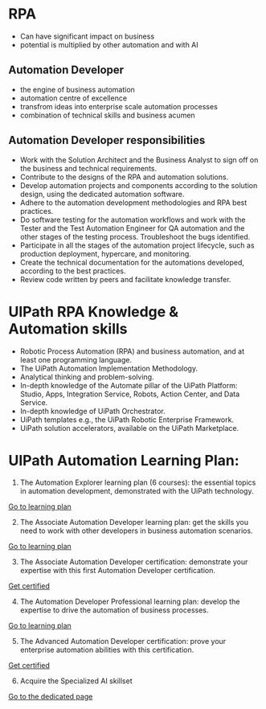 # RPA

- Can have significant impact on business
- potential is multiplied by other automation and with AI

## Automation Developer

- the engine of business automation
- automation centre of excellence
- transfrom ideas into enterprise scale automation processes
- combination of technical skills and business acumen

## Automation Developer responsibilities

- Work with the Solution Architect and the Business Analyst to sign off on the business and technical requirements.
- Contribute to the designs of the RPA and automation solutions.
- Develop automation projects and components according to the solution design, using the dedicated automation software.
- Adhere to the automation development methodologies and RPA best practices.
- Do software testing for the automation workflows and work with the Tester and the Test Automation Engineer for QA automation and the other stages of the testing process. Troubleshoot the bugs identified.
- Participate in all the stages of the automation project lifecycle, such as production deployment, hypercare, and monitoring.
- Create the technical documentation for the automations developed, according to the best practices.
- Review code written by peers and facilitate knowledge transfer.

# UIPath RPA Knowledge & Automation skills

- Robotic Process Automation (RPA) and business automation, and at least one programming language.
- The UiPath Automation Implementation Methodology.
- Analytical thinking and problem-solving.
- In-depth knowledge of the Automate pillar of the UiPath Platform: Studio, Apps, Integration Service, Robots, Action Center, and Data Service.
- In-depth knowledge of UiPath Orchestrator.
- UiPath templates e.g., the UiPath Robotic Enterprise Framework.
- UiPath solution accelerators, available on the UiPath Marketplace.

# UIPath Automation Learning Plan: 

1. The Automation Explorer learning plan (6 courses): the essential topics in automation development, demonstrated with the UiPath technology.

[Go to learning plan](https://academy.uipath.com/learning-plans/automation-explorer)

2. The Associate Automation Developer learning plan: get the skills you need to work with other developers in business automation scenarios.  

[Go to learning plan](https://academy.uipath.com/learning-plans/automation-developer-associate-training)

3. The Associate Automation Developer certification: demonstrate your expertise with this first Automation Developer certification.  

[Get certified](https://start.uipath.com/rs/995-XLT-886/images/UiPath%20Certified%20Professional%20-%20Automation%20Developer%20Associate%20Exam%20Description.pdf) 

4. The Automation Developer Professional learning plan: develop the expertise to drive the automation of business processes.

[Go to learning plan](https://academy.uipath.com/learning-plans/automation-developer-professional-training) 

5. The Advanced Automation Developer certification: prove your enterprise automation abilities with this certification.  

[Get certified](https://start.uipath.com/rs/995-XLT-886/images/UiPath%20Certified%20Professional%20-%20Automation%20Developer%20Professional%20Exam%20Description.pdf) 

6. Acquire the Specialized AI skillset

[Go to the dedicated page](https://academy.uipath.com/automation-developer-specialized-ai-professional) 
